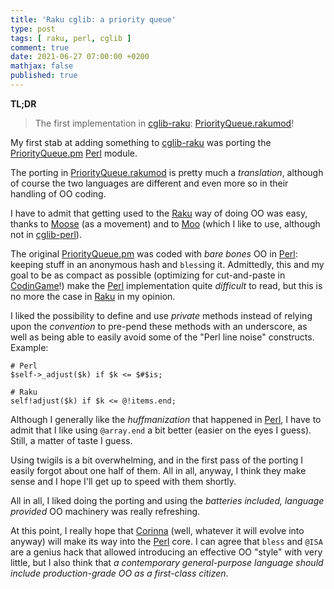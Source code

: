 ```yaml
---
title: 'Raku cglib: a priority queue'
type: post
tags: [ raku, perl, cglib ]
comment: true
date: 2021-06-27 07:00:00 +0200
mathjax: false
published: true
---
```


**TL;DR**

> The first implementation in [cglib-raku][]: [PriorityQueue.rakumod][]!

My first stab at adding something to [cglib-raku][] was porting the
[PriorityQueue.pm][] [Perl][] module.

The porting in [PriorityQueue.rakumod][] is pretty much a *translation*,
although of course the two languages are different and even more so in
their handling of OO coding.

I have to admit that getting used to the [Raku][] way of doing OO was
easy, thanks to [Moose][] (as a movement) and to [Moo][] (which I like
to use, although not in [cglib-perl][]).

The original [PriorityQueue.pm][] was coded with *bare bones* OO in
[Perl][]: keeping stuff in an anonymous hash and `bless`ing it.
Admittedly, this and my goal to be as compact as possible (optimizing
for cut-and-paste in [CodinGame][]!) make the [Perl][] implementation
quite *difficult* to read, but this is no more the case in [Raku][] in
my opinion.

I liked the possibility to define and use *private* methods instead of
relying upon the *convention* to pre-pend these methods with an
underscore, as well as being able to easily avoid some of the "Perl
line noise" constructs. Example:

```
# Perl
$self->_adjust($k) if $k <= $#$is;

# Raku
self!adjust($k) if $k <= @!items.end;
```

Although I generally like the *huffmanization* that happened in
[Perl][], I have to admit that I like using `@array.end` a bit better
(easier on the eyes I guess). Still, a matter of taste I guess.

Using twigils is a bit overwhelming, and in the first pass of the
porting I easily forgot about one half of them. All in all, anyway, I
think they make sense and I hope I'll get up to speed with them shortly.

All in all, I liked doing the porting and using the *batteries included,
language provided* OO machinery was really refreshing.

At this point, I really hope that [Corinna][] (well, whatever it will
evolve into anyway) will make its way into the [Perl][] core. I can
agree that `bless` and `@ISA` are a genius hack that allowed introducing
an effective OO "style" with very little, but I also think that *a
contemporary general-purpose language should include production-grade
OO as a first-class citizen*.


[cglib-raku]: https://github.com/polettix/cglib-raku
[cglib-perl]: https://github.com/polettix/cglib-perl
[PriorityQueue.rakumod]:  https://github.com/polettix/cglib-raku/blob/master/PriorityQueue.rakumod
[Perl]: https://www.perl.org/
[Raku]: https://raku.org/
[PriorityQueue.pm]:  https://github.com/polettix/cglib-perl/blob/master/PriorityQueue.pm
[Moose]: https://metacpan.org/pod/Moose
[Moo]: https://metacpan.org/pod/Moo
[CodinGame]: https://www.codingame.com/
[Corinna]: https://github.com/Ovid/Cor/wiki/Proposed-RFC
